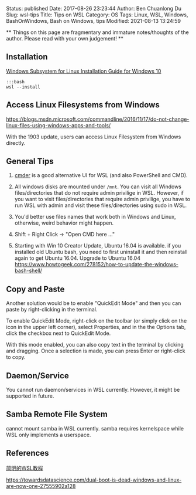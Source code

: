 Status: published
Date: 2017-08-26 23:23:44
Author: Ben Chuanlong Du
Slug: wsl-tips
Title: Tips on WSL
Category: OS
Tags: Linux, WSL, Windows, BashOnWindows, Bash on Windows, tips
Modified: 2021-08-13 13:24:59

**
Things on this page are
fragmentary and immature notes/thoughts of the author.
Please read with your own judgement!
**

## Installation 

[Windows Subsystem for Linux Installation Guide for Windows 10](https://docs.microsoft.com/en-us/windows/wsl/install-win10)

    :::bash
    wsl --install

## Access Linux Filesystems from Windows 

https://blogs.msdn.microsoft.com/commandline/2016/11/17/do-not-change-linux-files-using-windows-apps-and-tools/

With the 1903 update, users can access Linux Filesystem from Windows directly.


## General Tips

1. [cmder](http://cmder.net/) is a good alternative UI for WSL (and also PowerShell and CMD).

2. All windows disks are mounted under `/mnt`. 
    You can visit all Windows files/directories that do not require admin privilige in WSL. 
    However, 
    if you want to visit files/directories that require admin privilige, 
    you have to run WSL with admin and visit these files/directories using sudo in WSL.

3. You'd better use files names that work both in Windows and Linux, 
  otherwise, weird behavior might happen. 

4. Shift + Right Click -> "Open CMD here ..."

5. Starting with Win 10 Creator Update, Ubuntu 16.04 is available. if you installed old Ubuntu bash,
    you need to first uninstall it and then reinstall again to get Ubuntu 16.04.
    Upgrade to Ubuntu 16.04
    https://www.howtogeek.com/278152/how-to-update-the-windows-bash-shell/



## Copy and Paste

Another solution would be to enable "QuickEdit Mode" and then you can paste by right-clicking in the terminal.

To enable QuickEdit Mode, right-click on the toolbar (or simply click on the icon in the upper left corner), select Properties, and in the the Options tab, click the checkbox next to QuickEdit Mode.

With this mode enabled, you can also copy text in the terminal by clicking and dragging. Once a selection is made, you can press Enter or right-click to copy.



## Daemon/Service

You cannot run daemon/services in WSL currently. However, it might be supported in future.

## Samba Remote File System

cannot mount samba in WSL currently.
samba requires kernelspace while WSL only implements a userspace.


## References

[简明的WSL教程](https://zhuanlan.zhihu.com/p/24537874)

https://towardsdatascience.com/dual-boot-is-dead-windows-and-linux-are-now-one-27555902a128
